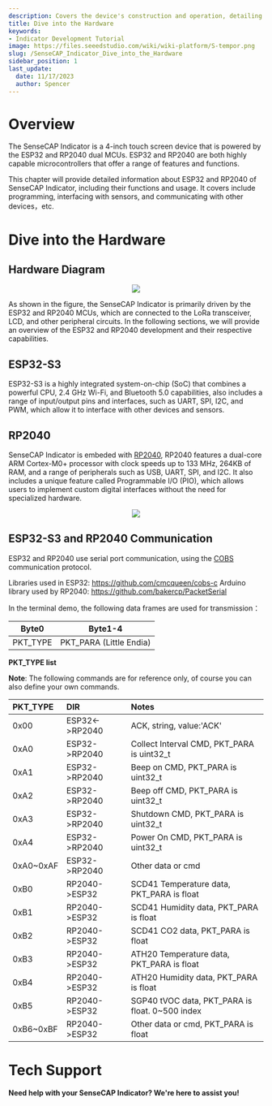 ```yaml
---
description: Covers the device's construction and operation, detailing how each component contributes to the SenseCAP Indicator's overall functionality.
title: Dive into the Hardware
keywords:
- Indicator Development Tutorial
image: https://files.seeedstudio.com/wiki/wiki-platform/S-tempor.png
slug: /SenseCAP_Indicator_Dive_into_the_Hardware
sidebar_position: 1
last_update:
  date: 11/17/2023
  author: Spencer
---
```

# **Overview**

The SenseCAP Indicator is a 4-inch touch screen device that is powered by the ESP32 and RP2040 dual MCUs. ESP32 and RP2040 are both highly capable microcontrollers that offer a range of features and functions.

This chapter will provide detailed information about ESP32 and RP2040 of SenseCAP Indicator, including their functions and usage. It covers include programming, interfacing with sensors, and communicating with other devices，etc.


# **Dive into the Hardware**

## **Hardware Diagram**

<div align="center"><img width={800} src="https://files.seeedstudio.com/wiki/SenseCAP/SenseCAP_Indicator/SenseCAP_Indicator_6.png"/></div>

As shown in the figure, the SenseCAP Indicator is primarily driven by the ESP32 and RP2040 MCUs, which are connected to the LoRa transceiver, LCD, and other peripheral circuits.
In the following sections, we will provide an overview of the ESP32 and RP2040 development and their respective capabilities.

## **ESP32-S3**

ESP32-S3 is a highly integrated system-on-chip (SoC) that combines a powerful CPU, 2.4 GHz Wi-Fi, and Bluetooth 5.0 capabilities, also includes a range of input/output pins and interfaces, such as UART, SPI, I2C, and PWM, which allow it to interface with other devices and sensors.



## **RP2040**

SenseCAP Indicator is embeded with [RP2040](https://www.seeedstudio.com/Raspberry-Pi-Pico-p-4832.html?), RP2040 features a dual-core ARM Cortex-M0+ processor with clock speeds up to 133 MHz, 264KB of RAM, and a range of peripherals such as USB, UART, SPI, and I2C. It also includes a unique feature called Programmable I/O (PIO), which allows users to implement custom digital interfaces without the need for specialized hardware.




<div align="center"><img width={800} src="https://files.seeedstudio.com/wiki/SenseCAP/SenseCAP_Indicator/rppinout.png"/></div>


## **ESP32-S3 and RP2040 Communication**

ESP32 and RP2040 use serial port communication, using the [COBS](http://www.stuartcheshire.org/papers/COBSforToN.pdf) communication protocol.


Libraries used in ESP32:  https://github.com/cmcqueen/cobs-c
Arduino library used by RP2040:  https://github.com/bakercp/PacketSerial


In the terminal demo, the following data frames are used for transmission：

| Byte0    | Byte1-4          |
| -------- | ---------------- |
| PKT_TYPE | PKT_PARA (Little Endia)  |


**PKT_TYPE list**


**Note**: The following commands are for reference only, of course you can also define your own commands.


| PKT_TYPE  | DIR	 | Notes  |
|:----------|:----------|:----------|
| 0x00    | ESP32<->RP2040    |   ACK, string, value:'ACK'  |
| 0xA0    | ESP32->RP2040    |  Collect Interval CMD, PKT_PARA is uint32_t |
| 0xA1    | ESP32->RP2040    |  Beep on CMD, PKT_PARA is uint32_t   |
| 0xA2    | ESP32->RP2040    |  Beep off CMD, PKT_PARA is uint32_t  |
| 0xA3    | ESP32->RP2040    |  Shutdown CMD, PKT_PARA is uint32_t  |
| 0xA4    | ESP32->RP2040    |  Power On CMD, PKT_PARA is uint32_t  |
| 0xA0~0xAF  | ESP32->RP2040    |  Other data or cmd   |
| 0xB0    | RP2040->ESP32    | SCD41 Temperature data, PKT_PARA is float    |
| 0xB1    | RP2040->ESP32    | SCD41 Humidity data, PKT_PARA is float    |
| 0xB2    | RP2040->ESP32    | SCD41 CO2 data, PKT_PARA is float    |
| 0xB3    | RP2040->ESP32    | ATH20 Temperature data, PKT_PARA is float    |
| 0xB4    | RP2040->ESP32    | ATH20 Humidity data, PKT_PARA is float    |
| 0xB5    | RP2040->ESP32    | SGP40 tVOC data, PKT_PARA is float. 0~500 index   |
| 0xB6~0xBF    | RP2040->ESP32    | Other data or cmd, PKT_PARA is float    |




# **Tech Support**

**Need help with your SenseCAP Indicator? We're here to assist you!**

<div class="button_tech_support_container">
<a href="https://discord.gg/sensecap" class="button_tech_support_sensecap"></a>
<a href="https://support.sensecapmx.com/portal/en/home" class="button_tech_support_sensecap3"></a>
</div>

<div class="button_tech_support_container">
<a href="mailto:support@sensecapmx.com" class="button_tech_support_sensecap2"></a>
<a href="https://github.com/Seeed-Studio/wiki-documents/discussions/69" class="button_discussion"></a>
</div>
